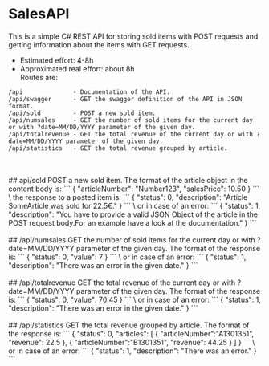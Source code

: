 # SalesAPI
This is a simple C# REST API for storing sold items with POST requests and getting information about the items with GET requests.
* Estimated effort: 4-8h
* Approximated real effort: about 8h
\
Routes are:
```
/api              - Documentation of the API.
/api/swagger      - GET the swagger definition of the API in JSON format.
/api/sold         - POST a new sold item.
/api/numsales     - GET the number of sold items for the current day or with ?date=MM/DD/YYYY parameter of the given day.
/api/totalrevenue - GET the total revenue of the current day or with ?date=MM/DD/YYYY parameter of the given day.
/api/statistics   - GET the total revenue grouped by article. 
```
<br/>
<br/>
## api/sold
POST a new sold item.
The format of the article object in the content body is:
```
{
  "articleNumber": "Number123",
  "salesPrice": 10.50
}
```
\
the response to a posted item is:
```
{
  "status": 0,
  "description": "Article SomeArticle was sold for 22.5€."
}
```
\
or in case of an error:
```
{
  "status": 1,
  "description": "You have to provide a valid JSON Object of the article in the POST request body.For an example have a look at the documentation."
}
```
<br/>
<br/>
## /api/numsales
GET the number of sold items for the current day or with ?date=MM/DD/YYYY parameter of the given day.
The format of the response is:
```
{
  "status": 0,
  "value": 7
}
```
\
or in case of an error:
```
{
  "status": 1,
  "description": "There was an error in the given date."
}
```
<br/>
<br/>
## /api/totalrevenue
GET the total revenue of the current day or with ?date=MM/DD/YYYY parameter of the given day.
The format of the response is:
```
{
  "status": 0,
  "value": 70.45
}
```
\
or in case of an error:
```
{
  "status": 1,
  "description": "There was an error in the given date."
}
```
<br/>
<br/>
## /api/statistics
GET the total revenue grouped by article. 
The format of the response is:
```
{
  "status": 0,
  "articles": [
    {
      "articleNumber":"A1301351",
      "revenue": 22.5
    },
    {
      "articleNumber":"B1301351",
      "revenue": 44.25
    }
  ]
}
```
\
or in case of an error:
```
{
  "status": 1,
  "description": "There was an error."
}
```
